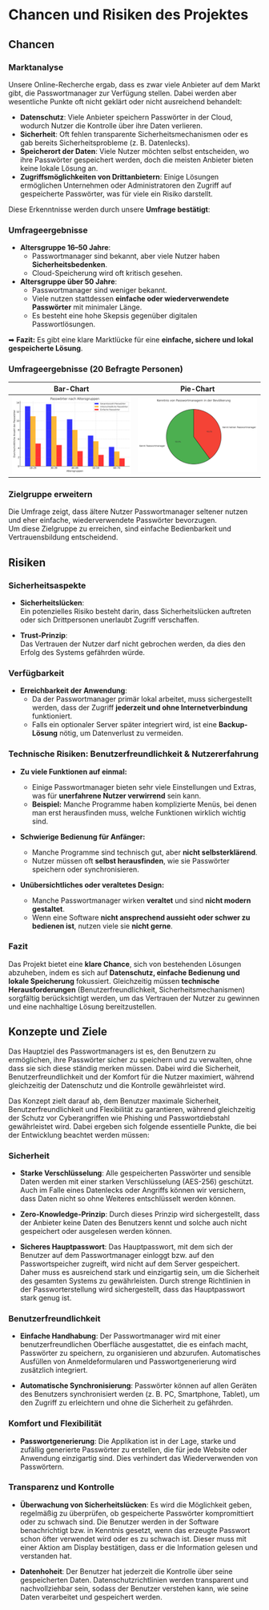 # Chancen und Risiken des Projektes

## Chancen 

### Marktanalyse
Unsere Online-Recherche ergab, dass es zwar viele Anbieter auf dem Markt gibt, die Passwortmanager zur Verfügung stellen. Dabei werden aber wesentliche Punkte oft nicht geklärt oder nicht ausreichend behandelt:

- **Datenschutz**: Viele Anbieter speichern Passwörter in der Cloud, wodurch Nutzer die Kontrolle über ihre Daten verlieren.
- **Sicherheit**: Oft fehlen transparente Sicherheitsmechanismen oder es gab bereits Sicherheitsprobleme (z. B. Datenlecks).
- **Speicherort der Daten**: Viele Nutzer möchten selbst entscheiden, wo ihre Passwörter gespeichert werden, doch die meisten Anbieter bieten keine lokale Lösung an.
- **Zugriffsmöglichkeiten von Drittanbietern**: Einige Lösungen ermöglichen Unternehmen oder Administratoren den Zugriff auf gespeicherte Passwörter, was für viele ein Risiko darstellt.

Diese Erkenntnisse werden durch unsere **Umfrage bestätigt**:

### Umfrageergebnisse
- **Altersgruppe 16–50 Jahre**:  
  - Passwortmanager sind bekannt, aber viele Nutzer haben **Sicherheitsbedenken**.
  - Cloud-Speicherung wird oft kritisch gesehen.
- **Altersgruppe über 50 Jahre**:  
  - Passwortmanager sind weniger bekannt.  
  - Viele nutzen stattdessen **einfache oder wiederverwendete Passwörter** mit minimaler Länge.
  - Es besteht eine hohe Skepsis gegenüber digitalen Passwortlösungen.

➡ **Fazit:** Es gibt eine klare Marktlücke für eine **einfache, sichere und lokal gespeicherte Lösung**.

### Umfrageergebnisse (20 Befragte Personen)

| Bar-Chart | Pie-Chart |
|------------------------|---------------------------|
| ![Survey BarChart](../Ressources/Survey_Data/Survey_BarChart.png) | ![Survey PieChart](../Ressources/Survey_Data/Survey_PieChart.png) |

### Zielgruppe erweitern
Die Umfrage zeigt, dass ältere Nutzer Passwortmanager seltener nutzen und eher einfache, wiederverwendete Passwörter bevorzugen.  
Um diese Zielgruppe zu erreichen, sind einfache Bedienbarkeit und Vertrauensbildung entscheidend.

## Risiken

### Sicherheitsaspekte
- **Sicherheitslücken**:  
  Ein potenzielles Risiko besteht darin, dass Sicherheitslücken auftreten oder sich Drittpersonen unerlaubt Zugriff verschaffen.  

- **Trust-Prinzip**:  
  Das Vertrauen der Nutzer darf nicht gebrochen werden, da dies den Erfolg des Systems gefährden würde.  

### Verfügbarkeit
- **Erreichbarkeit der Anwendung**:  
  - Da der Passwortmanager primär lokal arbeitet, muss sichergestellt werden, dass der Zugriff **jederzeit und ohne Internetverbindung** funktioniert.
  - Falls ein optionaler Server später integriert wird, ist eine **Backup-Lösung** nötig, um Datenverlust zu vermeiden.

### Technische Risiken: Benutzerfreundlichkeit & Nutzererfahrung

- **Zu viele Funktionen auf einmal:**  
  - Einige Passwortmanager bieten sehr viele Einstellungen und Extras, was für **unerfahrene Nutzer verwirrend** sein kann.  
  - **Beispiel:** Manche Programme haben komplizierte Menüs, bei denen man erst herausfinden muss, welche Funktionen wirklich wichtig sind.  

- **Schwierige Bedienung für Anfänger:**  
  - Manche Programme sind technisch gut, aber **nicht selbsterklärend**.  
  - Nutzer müssen oft **selbst herausfinden**, wie sie Passwörter speichern oder synchronisieren.  

- **Unübersichtliches oder veraltetes Design:**  
  - Manche Passwortmanager wirken **veraltet** und sind **nicht modern gestaltet**.  
  - Wenn eine Software **nicht ansprechend aussieht oder schwer zu bedienen ist**, nutzen viele sie **nicht gerne**.  


### Fazit
Das Projekt bietet eine **klare Chance**, sich von bestehenden Lösungen abzuheben, indem es sich auf **Datenschutz, einfache Bedienung und lokale Speicherung** fokussiert. Gleichzeitig müssen **technische Herausforderungen** (Benutzerfreundlichkeit, Sicherheitsmechanismen) sorgfältig berücksichtigt werden, um das Vertrauen der Nutzer zu gewinnen und eine nachhaltige Lösung bereitzustellen.

## Konzepte und Ziele

Das Hauptziel des Passwortmanagers ist es, den Benutzern zu ermöglichen, ihre Passwörter sicher zu speichern und zu verwalten, ohne dass sie sich diese ständig merken müssen. Dabei wird die Sicherheit, Benutzerfreundlichkeit und der Komfort für die Nutzer maximiert, während gleichzeitig der Datenschutz und die Kontrolle gewährleistet wird.

Das Konzept zielt darauf ab, dem Benutzer maximale Sicherheit, Benutzerfreundlichkeit und Flexibilität zu garantieren, während gleichzeitig der Schutz vor Cyberangriffen wie Phishing und Passwortdiebstahl gewährleistet wird. Dabei ergeben sich folgende essentielle Punkte, die bei der Entwicklung beachtet werden müssen:

### Sicherheit

- **Starke Verschlüsselung**: Alle gespeicherten Passwörter und sensible Daten werden mit einer starken Verschlüsselung (AES-256) geschützt. Auch im Falle eines Datenlecks oder Angriffs können wir versichern, dass Daten nicht so ohne Weiteres entschlüsselt werden können.
  
- **Zero-Knowledge-Prinzip**: Durch dieses Prinzip wird sichergestellt, dass der Anbieter keine Daten des Benutzers kennt und solche auch nicht gespeichert oder ausgelesen werden können.
  
- **Sicheres Hauptpasswort**: Das Hauptpasswort, mit dem sich der Benutzer auf dem Passwortmanager einloggt bzw. auf den Passwortspeicher zugreift, wird nicht auf dem Server gespeichert. Daher muss es ausreichend stark und einzigartig sein, um die Sicherheit des gesamten Systems zu gewährleisten. Durch strenge Richtlinien in der Passworterstellung wird sichergestellt, dass das Hauptpasswort stark genug ist.

### Benutzerfreundlichkeit

- **Einfache Handhabung**: Der Passwortmanager wird mit einer benutzerfreundlichen Oberfläche ausgestattet, die es einfach macht, Passwörter zu speichern, zu organisieren und abzurufen. Automatisches Ausfüllen von Anmeldeformularen und Passwortgenerierung wird zusätzlich integriert.
  
- **Automatische Synchronisierung**: Passwörter können auf allen Geräten des Benutzers synchronisiert werden (z. B. PC, Smartphone, Tablet), um den Zugriff zu erleichtern und ohne die Sicherheit zu gefährden.

### Komfort und Flexibilität

- **Passwortgenerierung**: Die Applikation ist in der Lage, starke und zufällig generierte Passwörter zu erstellen, die für jede Website oder Anwendung einzigartig sind. Dies verhindert das Wiederverwenden von Passwörtern.

### Transparenz und Kontrolle

- **Überwachung von Sicherheitslücken**: Es wird die Möglichkeit geben, regelmäßig zu überprüfen, ob gespeicherte Passwörter kompromittiert oder zu schwach sind. Die Benutzer werden in der Software benachrichtigt bzw. in Kenntnis gesetzt, wenn das erzeugte Passwort schon öfter verwendet wird oder es zu schwach ist. Dieser muss mit einer Aktion am Display bestätigen, dass er die Information gelesen und verstanden hat.
  
- **Datenhoheit**: Der Benutzer hat jederzeit die Kontrolle über seine gespeicherten Daten. Datenschutzrichtlinien werden transparent und nachvollziehbar sein, sodass der Benutzer verstehen kann, wie seine Daten verarbeitet und gespeichert werden.

